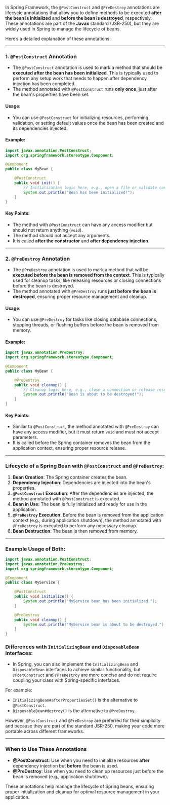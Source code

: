 In Spring Framework, the `@PostConstruct` and `@PreDestroy` annotations are lifecycle annotations that allow you to define methods to be executed **after the bean is initialized** and **before the bean is destroyed**, respectively. These annotations are part of the **Javax** standard (JSR-250), but they are widely used in Spring to manage the lifecycle of beans.

Here’s a detailed explanation of these annotations:

---

### 1. **`@PostConstruct` Annotation**
- The `@PostConstruct` annotation is used to mark a method that should be **executed after the bean has been initialized**. This is typically used to perform any setup work that needs to happen after dependency injection has been completed.
- The method annotated with `@PostConstruct` runs **only once**, just after the bean's properties have been set.

#### Usage:
- You can use `@PostConstruct` for initializing resources, performing validation, or setting default values once the bean has been created and its dependencies injected.

#### Example:
```java
import javax.annotation.PostConstruct;
import org.springframework.stereotype.Component;

@Component
public class MyBean {

    @PostConstruct
    public void init() {
        // Initialization logic here, e.g., open a file or validate configurations
        System.out.println("Bean has been initialized!");
    }
}
```

#### Key Points:
- The method with `@PostConstruct` can have any access modifier but should not return anything (`void`).
- The method should not accept any arguments.
- It is called **after the constructor** and **after dependency injection**.

---

### 2. **`@PreDestroy` Annotation**
- The `@PreDestroy` annotation is used to mark a method that will be **executed before the bean is removed from the context**. This is typically used for cleanup tasks, like releasing resources or closing connections before the bean is destroyed.
- The method annotated with `@PreDestroy` runs **just before the bean is destroyed**, ensuring proper resource management and cleanup.

#### Usage:
- You can use `@PreDestroy` for tasks like closing database connections, stopping threads, or flushing buffers before the bean is removed from memory.

#### Example:
```java
import javax.annotation.PreDestroy;
import org.springframework.stereotype.Component;

@Component
public class MyBean {

    @PreDestroy
    public void cleanup() {
        // Cleanup logic here, e.g., close a connection or release resources
        System.out.println("Bean is about to be destroyed!");
    }
}
```

#### Key Points:
- Similar to `@PostConstruct`, the method annotated with `@PreDestroy` can have any access modifier, but it must return `void` and must not accept parameters.
- It is called before the Spring container removes the bean from the application context, ensuring proper resource release.

---

### **Lifecycle of a Spring Bean with `@PostConstruct` and `@PreDestroy`:**
1. **Bean Creation**: The Spring container creates the bean.
2. **Dependency Injection**: Dependencies are injected into the bean's properties.
3. **`@PostConstruct` Execution**: After the dependencies are injected, the method annotated with `@PostConstruct` is executed.
4. **Bean in Use**: The bean is fully initialized and ready for use in the application.
5. **`@PreDestroy` Execution**: Before the bean is removed from the application context (e.g., during application shutdown), the method annotated with `@PreDestroy` is executed to perform any necessary cleanup.
6. **Bean Destruction**: The bean is then removed from memory.

---

### Example Usage of Both:
```java
import javax.annotation.PostConstruct;
import javax.annotation.PreDestroy;
import org.springframework.stereotype.Component;

@Component
public class MyService {

    @PostConstruct
    public void initialize() {
        System.out.println("MyService bean has been initialized.");
    }

    @PreDestroy
    public void cleanup() {
        System.out.println("MyService bean is about to be destroyed.");
    }
}
```

### **Differences with `InitializingBean` and `DisposableBean` Interfaces:**
- In Spring, you can also implement the `InitializingBean` and `DisposableBean` interfaces to achieve similar functionality, but `@PostConstruct` and `@PreDestroy` are more concise and do not require coupling your class with Spring-specific interfaces.

For example:
- `InitializingBean#afterPropertiesSet()` is the alternative to `@PostConstruct`.
- `DisposableBean#destroy()` is the alternative to `@PreDestroy`.

However, `@PostConstruct` and `@PreDestroy` are preferred for their simplicity and because they are part of the standard JSR-250, making your code more portable across different frameworks.

---

### **When to Use These Annotations**
- **@PostConstruct**: Use when you need to initialize resources **after** dependency injection but **before** the bean is used.
- **@PreDestroy**: Use when you need to clean up resources just before the bean is removed (e.g., application shutdown).

These annotations help manage the lifecycle of Spring beans, ensuring proper initialization and cleanup for optimal resource management in your application.